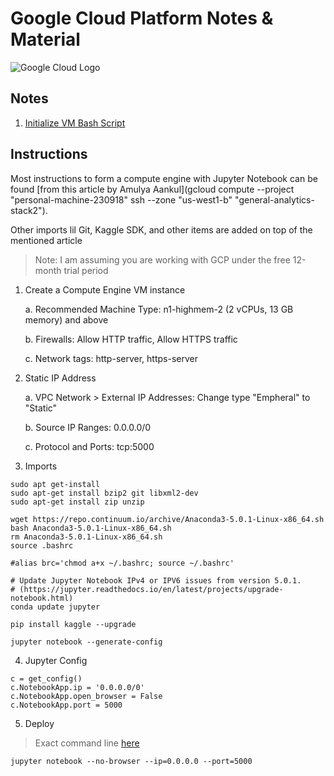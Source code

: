 # Google Cloud Platform Notes & Material

![Google Cloud Logo](https://storage.googleapis.com/gweb-cloudblog-publish/original_images/CloudBLog_YearInReview_REV.gif)

## Notes

1. [Initialize VM Bash Script](initialize_gcp_vm.sh)


## Instructions

Most instructions to form a compute engine with Jupyter Notebook can be found [from this article by Amulya Aankul](gcloud compute --project "personal-machine-230918" ssh --zone "us-west1-b" "general-analytics-stack2"). 

Other imports lil Git, Kaggle SDK, and other items are added on top of the mentioned article

> Note: I am assuming you are working with GCP under the free 12-month trial period

1. Create a Compute Engine VM instance

	a. Recommended Machine Type: n1-highmem-2 (2 vCPUs, 13 GB memory) and above
	
	b. Firewalls: Allow HTTP traffic, Allow HTTPS traffic

	c. Network tags: http-server, https-server
	
2. Static IP Address

	a. VPC Network > External IP Addresses: Change type "Empheral" to "Static"
	
	b. Source IP Ranges: 0.0.0.0/0
	
	c. Protocol and Ports: tcp:5000
	
3. Imports

```
sudo apt get-install
sudo apt-get install bzip2 git libxml2-dev
sudo apt-get install zip unzip

wget https://repo.continuum.io/archive/Anaconda3-5.0.1-Linux-x86_64.sh
bash Anaconda3-5.0.1-Linux-x86_64.sh
rm Anaconda3-5.0.1-Linux-x86_64.sh
source .bashrc

#alias brc='chmod a+x ~/.bashrc; source ~/.bashrc' 

# Update Jupyter Notebook IPv4 or IPV6 issues from version 5.0.1.
# (https://jupyter.readthedocs.io/en/latest/projects/upgrade-notebook.html)
conda update jupyter 

pip install kaggle --upgrade

jupyter notebook --generate-config

```

4. Jupyter Config

```
c = get_config()
c.NotebookApp.ip = '0.0.0.0/0'
c.NotebookApp.open_browser = False
c.NotebookApp.port = 5000
```

5. Deploy 
> Exact command line [here](https://stackoverflow.com/questions/48115800/not-able-to-run-jupyter-notebook-on-google-cloud)

```
jupyter notebook --no-browser --ip=0.0.0.0 --port=5000
```
